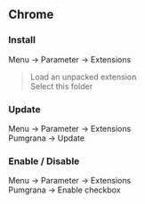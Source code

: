 ## Chrome

### Install
Menu -> Parameter -> Extensions  
> Load an unpacked extension  
> Select this folder  

### Update
Menu -> Parameter -> Extensions  
Pumgrana -> Update  

### Enable / Disable
Menu -> Parameter -> Extensions  
Pumgrana -> Enable checkbox  
